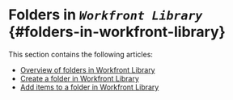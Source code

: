 


# Folders in *`Workfront Library`* {#folders-in-workfront-library}

This section contains the following articles:



* [Overview of folders in Workfront Library](folders-overview-library.md) 
* [Create a folder in Workfront Library](create-a-folder-library.md) 
* [Add items to a folder in Workfront Library](add-items-to-a-folder-library.md) 


